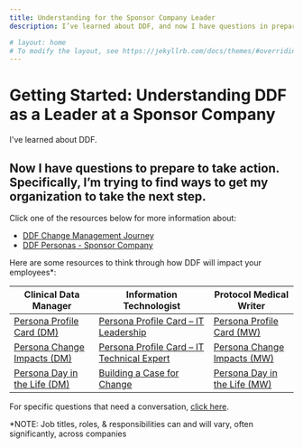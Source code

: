 ```yaml
---
title: Understanding for the Sponsor Company Leader
description: I’ve learned about DDF, and now I have questions in preparation for taking action

# layout: home
# To modify the layout, see https://jekyllrb.com/docs/themes/#overriding-theme-defaults
---
```

# Getting Started: Understanding DDF as a Leader at a Sponsor Company 
I've learned about DDF. 

## Now I have questions to prepare to take action. Specifically, I’m trying to find ways to get my organization to take the next step.
Click one of the resources below for more information about:
- [DDF Change Management Journey](https://github.com/transcelerate/ddf-home/blob/main/documents/DDF%20Change%20Management%20journey%202024.pdf)
- [DDF Personas - Sponsor Company](https://github.com/transcelerate/ddf-home/blob/main/documents/DDF%20Persona%20Infographic%202024.pdf)

Here are some resources to think through how DDF will impact your employees*:

|Clinical Data Manager                                      | Information Technologist                                    |Protocol Medical Writer                          |
|-----------------------------------------------------------|-------------------------------------------------------------|-------------------------------------------------|
|<a target="_blank" href="documents/persona/Infographic%20DM%20Persona%20Profile_FINAL.pdf">Persona Profile Card (DM)</a>|<a target="_blank" href="documents/persona/IT-Persona-Profile-Card-Leadership_FINAL.pdf">Persona Profile Card – IT Leadership</a>|<a target="_blank" href="documents/persona/Infographic%20MW%20Persona%20Profile%20Card_FINAL.pdf">Persona Profile Card (MW)</a>|
|<a target="_blank" href="documents/persona/Infographic%20DM%20Persona%20Change%20Impact_FINAL.pdf">Persona Change Impacts (DM)</a>|<a target="_blank" href="documents/persona/IT-Persona-Profile-Card-Tech-Expert_FINAL.pdf">Persona Profile Card – IT Technical Expert</a>|<a target="_blank" href="documents/persona/Infographic%20MW%20Persona%20Change%20Impact_FINAL.pdf">Persona Change Impacts (MW)</a>|
|<a target="_blank" href="documents/persona/Infographic%20DM%20Persona%20Day%20in%20the%20Life_FINAL.pdf">Persona Day in the Life (DM)</a>|<a target="_blank" href="documents/persona/IT-Persona-Partnering-Guidance_FINAL.pdf">Building a Case for Change</a>|<a target="_blank" href="documents/persona/Infographic%20MW%20Persona%20Day%20in%20the%20Life_FINAL.pdf">Persona Day in the Life (MW)</a>|

For specific questions that need a conversation, <a target="_blank" href="https://www.transceleratebiopharmainc.com/assets/digital-data-flow-feedback-form/">click here</a>.

*NOTE: Job titles, roles, & responsibilities can and will vary, often significantly, across companies
